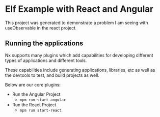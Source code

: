 

# Elf Example with React and Angular

This project was generated to demonstrate a problem I am seeing with useObservable in the react project.

## Running the applications

Nx supports many plugins which add capabilities for developing different types of applications and different tools.

These capabilities include generating applications, libraries, etc as well as the devtools to test, and build projects as well.

Below are our core plugins:

- Run the Angular Project 
  - `npm run start-angular`
- Run the React Project
  - `npm run start-react`
